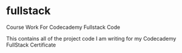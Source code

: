# fullstack
Course Work For Codecademy Fullstack Code


This contains all of the project code I am writing for my Codecademy FullStack Certificate
